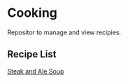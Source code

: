 # Cooking
Repositor to manage and view recipies.

## Recipe List

[Steak and Ale Soup]([https://github.com/akschuler/Cooking/commit/0378bcaede8dd2dd0367177ef6a6bff10efabfb4](https://github.com/akschuler/Cooking/blob/main/SteakAleSoup.md)https://github.com/akschuler/Cooking/blob/main/SteakAleSoup.md)
